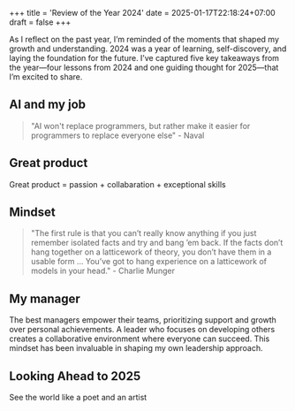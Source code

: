 +++
title = 'Review of the Year 2024'
date = 2025-01-17T22:18:24+07:00
draft = false
+++

As I reflect on the past year, I’m reminded of the moments that shaped my growth and understanding. 2024 was a year of learning, self-discovery, and laying the foundation for the future. I’ve captured five key takeaways from the year—four lessons from 2024 and one guiding thought for 2025—that I’m excited to share.

## AI and my job 
> "AI won't replace programmers, but rather make it easier for programmers to replace everyone else" - Naval
## Great product 
Great product = passion + collabaration + exceptional skills
## Mindset 
> "The first rule is that you can’t really know anything if you just remember isolated facts and try and bang ’em back. If the facts don’t hang together on a latticework of theory, you don’t have them in a usable form … You’ve got to hang experience on a latticework of models in your head." - Charlie Munger
## My manager
The best managers empower their teams, prioritizing support and growth over personal achievements. A leader who focuses on developing others creates a collaborative environment where everyone can succeed. This mindset has been invaluable in shaping my own leadership approach.
## Looking Ahead to 2025
See the world like a poet and an artist
